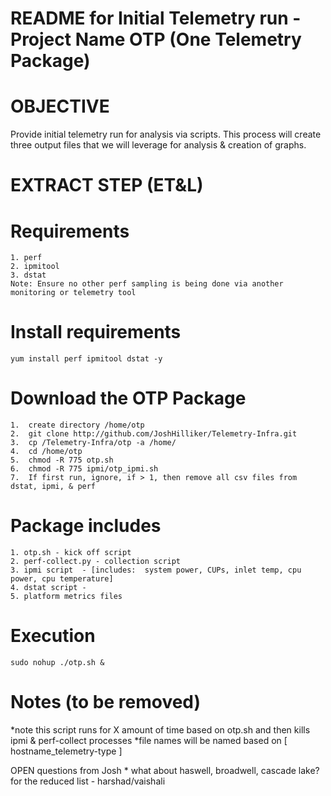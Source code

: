 README for Initial Telemetry run - Project Name OTP (One Telemetry Package)
===========================================================================

OBJECTIVE
=========

Provide initial telemetry run for analysis via scripts. This process
will create three output files that we will leverage for analysis &
creation of graphs.

EXTRACT STEP (ET&L)
===================

Requirements
============

    1. perf
    2. ipmitool
    3. dstat
    Note: Ensure no other perf sampling is being done via another monitoring or telemetry tool

Install requirements
====================

    yum install perf ipmitool dstat -y 

Download the OTP Package
========================

    1.  create directory /home/otp
    2.  git clone http://github.com/JoshHilliker/Telemetry-Infra.git
    3.  cp /Telemetry-Infra/otp -a /home/
    4.  cd /home/otp
    5.  chmod -R 775 otp.sh
    6.  chmod -R 775 ipmi/otp_ipmi.sh
    7.  If first run, ignore, if > 1, then remove all csv files from dstat, ipmi, & perf

Package includes
================

    1. otp.sh - kick off script 
    2. perf-collect.py - collection script
    3. ipmi script  - [includes:  system power, CUPs, inlet temp, cpu power, cpu temperature]
    4. dstat script - 
    5. platform metrics files

Execution
=========

    sudo nohup ./otp.sh &

Notes (to be removed)
=====================

*note this script runs for X amount of time based on otp.sh and then
kills ipmi & perf-collect processes *file names will be named based on [
hostname\_telemetry-type ]

OPEN questions from Josh \* what about haswell, broadwell, cascade lake?
for the reduced list - harshad/vaishali
